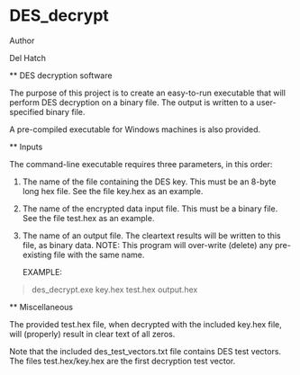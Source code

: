 # DES_decrypt

Author

Del Hatch

** DES decryption software

The purpose of this project is to create an easy-to-run executable that will perform DES decryption on a binary file. The output is written to a user-specified binary file.

A pre-compiled executable for Windows machines is also provided.

** Inputs

The command-line executable requires three parameters, in this order:

1) The name of the file containing the DES key. This must be an 8-byte long hex file. See the file key.hex as an example.

2) The name of the encrypted data input file. This must be a binary file. See the file test.hex as an example.

3) The name of an output file. The cleartext results will be written to this file, as binary data. NOTE: This program will over-write (delete) any pre-existing file with the same name.

   EXAMPLE:

>des_decrypt.exe key.hex test.hex output.hex

** Miscellaneous

The provided test.hex file, when decrypted with the included key.hex file, will (properly) result in clear text of all zeros.

Note that the included des_test_vectors.txt file contains DES test vectors. The files test.hex/key.hex are the first decryption test vector.






